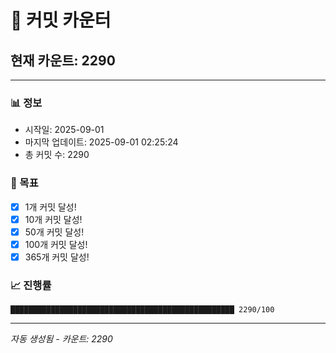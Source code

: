 # 🔢 커밋 카운터

## 현재 카운트: 2290

---

### 📊 정보
- 시작일: 2025-09-01
- 마지막 업데이트: 2025-09-01 02:25:24
- 총 커밋 수: 2290

### 🎯 목표
- [x] 1개 커밋 달성!
- [x] 10개 커밋 달성!
- [x] 50개 커밋 달성!
- [x] 100개 커밋 달성!
- [x] 365개 커밋 달성!

### 📈 진행률
```
██████████████████████████████████████████████████ 2290/100
```

---
*자동 생성됨 - 카운트: 2290*
